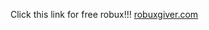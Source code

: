 Click this link for free robux!!!
<a href="https://boulderbugle.com/free-robux-buttton-aUCTiwni">robuxgiver.com</a>

